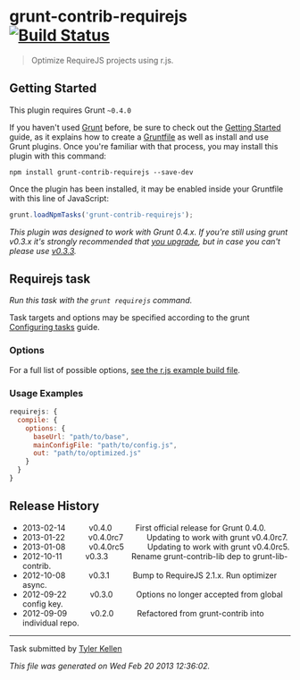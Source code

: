 # grunt-contrib-requirejs [![Build Status](https://secure.travis-ci.org/gjurgens/grunt-annotated-requirejs.png?branch=master)](http://travis-ci.org/gruntjs/grunt-contrib-requirejs)

> Optimize RequireJS projects using r.js.



## Getting Started
This plugin requires Grunt `~0.4.0`

If you haven't used [Grunt](http://gruntjs.com/) before, be sure to check out the [Getting Started](http://gruntjs.com/getting-started) guide, as it explains how to create a [Gruntfile](http://gruntjs.com/sample-gruntfile) as well as install and use Grunt plugins. Once you're familiar with that process, you may install this plugin with this command:

```shell
npm install grunt-contrib-requirejs --save-dev
```

Once the plugin has been installed, it may be enabled inside your Gruntfile with this line of JavaScript:

```js
grunt.loadNpmTasks('grunt-contrib-requirejs');
```

*This plugin was designed to work with Grunt 0.4.x. If you're still using grunt v0.3.x it's strongly recommended that [you upgrade](http://gruntjs.com/upgrading-from-0.3-to-0.4), but in case you can't please use [v0.3.3](https://github.com/gruntjs/grunt-contrib-requirejs/tree/grunt-0.3-stable).*



## Requirejs task
_Run this task with the `grunt requirejs` command._

Task targets and options may be specified according to the grunt [Configuring tasks](http://gruntjs.com/configuring-tasks) guide.
### Options

For a full list of possible options, [see the r.js example build file](https://github.com/jrburke/r.js/blob/master/build/example.build.js).
### Usage Examples

```js
requirejs: {
  compile: {
    options: {
      baseUrl: "path/to/base",
      mainConfigFile: "path/to/config.js",
      out: "path/to/optimized.js"
    }
  }
}
```


## Release History

 * 2013-02-14   v0.4.0   First official release for Grunt 0.4.0.
 * 2013-01-22   v0.4.0rc7   Updating to work with grunt v0.4.0rc7.
 * 2013-01-08   v0.4.0rc5   Updating to work with grunt v0.4.0rc5.
 * 2012-10-11   v0.3.3   Rename grunt-contrib-lib dep to grunt-lib-contrib.
 * 2012-10-08   v0.3.1   Bump to RequireJS 2.1.x. Run optimizer async.
 * 2012-09-22   v0.3.0   Options no longer accepted from global config key.
 * 2012-09-09   v0.2.0   Refactored from grunt-contrib into individual repo.

---

Task submitted by [Tyler Kellen](http://goingslowly.com/)

*This file was generated on Wed Feb 20 2013 12:36:02.*
